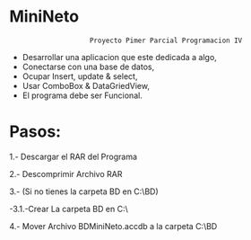 # MiniNeto

						Proyecto Pimer Parcial Programacion IV

- Desarrollar una aplicacion que este dedicada a algo,
- Conectarse con una base de datos,
- Ocupar Insert, update & select,
- Usar ComboBox & DataGriedView,
- El programa debe ser Funcional.


# Pasos:

1.- Descargar el RAR del Programa
<p>2.- Descomprimir Archivo RAR</p>
3.- (Si no tienes la carpeta BD en C:\BD)
<p>-3.1.-Crear La carpeta BD en C:\</p>
<p>4.- Mover Archivo BDMiniNeto.accdb a la carpeta C:\BD</p>
